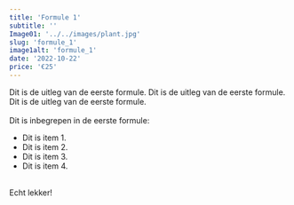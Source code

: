 ```yaml
---
title: 'Formule 1'
subtitle: ''
Image01: '../../images/plant.jpg'
slug: 'formule_1'
image1alt: 'formule_1'
date: '2022-10-22'
price: '€25'
---
```

Dit is de uitleg van de eerste formule. 
Dit is de uitleg van de eerste formule. 
Dit is de uitleg van de eerste formule.  
<br/> 
Dit is inbegrepen in de eerste formule:
- Dit is item 1.
- Dit is item 2.
- Dit is item 3.
- Dit is item 4.
<br/> 
Echt lekker!